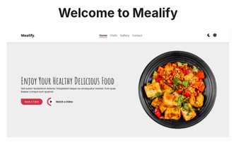 <h1 align="center">Welcome to Mealify</h1>

<p align="center">
  <kbd>
    <img src="./previewMealify.png"></img>
  </kbd>
</p>
